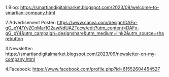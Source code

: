 1.Blog: https://smartiandigitalmarket.blogspot.com/2023/09/welcome-to-smartian-company.html  

2.Advertisement Poster: https://www.canva.com/design/DAFx-gG_pY4/YvZCnMar1O2awNdUAZTccw/edit?utm_content=DAFx-gG_pY4&utm_campaign=designshare&utm_medium=link2&utm_source=sharebutton  

3.Newsletter: https://smartiandigitalmarket.blogspot.com/2023/09/newsletter-on-my-company.html  

4.Facebook: https://www.facebook.com/profile.php?id=61552604454527

